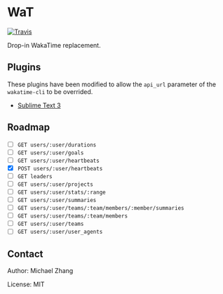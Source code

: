 WaT
===

[![Travis](https://img.shields.io/travis/iptq/wat.svg)](https://travis-ci.org/iptq/wat)

Drop-in WakaTime replacement.

Plugins
-------

These plugins have been modified to allow the `api_url` parameter of the `wakatime-cli` to be overrided.

- [Sublime Text 3](https://github.com/iptq/sublime-wakatime)

Roadmap
-------

- [ ] `GET users/:user/durations`
- [ ] `GET users/:user/goals`
- [ ] `GET users/:user/heartbeats`
- [x] `POST users/:user/heartbeats`
- [ ] `GET leaders`
- [ ] `GET users/:user/projects`
- [ ] `GET users/:user/stats/:range`
- [ ] `GET users/:user/summaries`
- [ ] `GET users/:user/teams/:team/members/:member/summaries`
- [ ] `GET users/:user/teams/:team/members`
- [ ] `GET users/:user/teams`
- [ ] `GET users/:user/user_agents`

Contact
-------

Author: Michael Zhang

License: MIT
